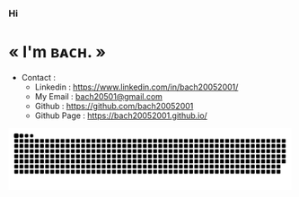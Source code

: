 ### Hi

# « I'm ʙᴀᴄʜ. »

- Contact :
    - Linkedin : https://www.linkedin.com/in/bach20052001/
    - My Email : bach20501@gmail.com
    - Github : https://github.com/bach20052001
    - Github Page : https://bach20052001.github.io/


![github contribution grid snake animation](https://raw.githubusercontent.com/platane/platane/output/github-contribution-grid-snake.svg)
